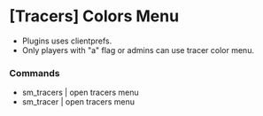 # [Tracers] Colors Menu

* Plugins uses clientprefs.
* Only players with "a" flag or admins can use tracer color menu.

### Commands

* sm_tracers | open tracers menu
* sm_tracer | open tracers menu
